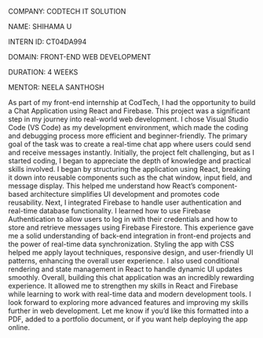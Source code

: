 

COMPANY: CODTECH IT SOLUTION

NAME: SHIHAMA U

INTERN ID: CT04DA994

DOMAIN: FRONT-END WEB DEVELOPMENT

DURATION: 4 WEEKS

MENTOR: NEELA SANTHOSH

As part of my front-end internship at CodTech, I had the opportunity to build a Chat Application using React and Firebase. This project was a significant step in my journey into real-world web development. I chose Visual Studio Code (VS Code) as my development environment, which made the coding and debugging process more efficient and beginner-friendly.
The primary goal of the task was to create a real-time chat app where users could send and receive messages instantly. Initially, the project felt challenging, but as I started coding, I began to appreciate the depth of knowledge and practical skills involved.
I began by structuring the application using React, breaking it down into reusable components such as the chat window, input field, and message display. This helped me understand how React’s component-based architecture simplifies UI development and promotes code reusability.
Next, I integrated Firebase to handle user authentication and real-time database functionality. I learned how to use Firebase Authentication to allow users to log in with their credentials and how to store and retrieve messages using Firebase Firestore. This experience gave me a solid understanding of back-end integration in front-end projects and the power of real-time data synchronization.
Styling the app with CSS helped me apply layout techniques, responsive design, and user-friendly UI patterns, enhancing the overall user experience. I also used conditional rendering and state management in React to handle dynamic UI updates smoothly.
Overall, building this chat application was an incredibly rewarding experience. It allowed me to strengthen my skills in React and Firebase while learning to work with real-time data and modern development tools. I look forward to exploring more advanced features and improving my skills further in web development.
Let me know if you’d like this formatted into a PDF, added to a portfolio document, or if you want help deploying the app online.
